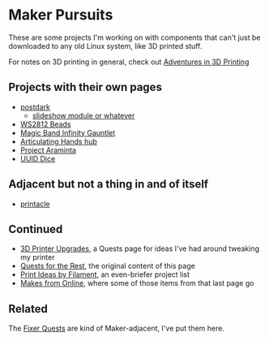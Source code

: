 # Maker Pursuits

These are some projects I'm working on with components that can't just be downloaded to any old Linux system, like 3D printed stuff.

For notes on 3D printing in general, check out [Adventures in 3D Printing][A3DP]

[A3DP]: a3e30d39-0949-4226-87ec-aa5d1b775b05.md

## Projects with their own pages

- [postdark][]
  - [slideshow module or whatever][postrs]
- [WS2812 Beads][necklace]
- [Magic Band Infinity Gauntlet][MBIG]
- [Articulating Hands hub][hands]
- [Project Araminta][]
- [UUID Dice][]

[postdark]: f83f237b-3d81-4e2b-85d1-4686cb1f2e49.md
[postrs]: 6a9b637f-17b4-45e4-92ac-ae7161894b8f.md
[necklace]: 6dc617ce-7fc0-4c57-937e-2656af78f664.md
[MBIG]: 1647ef1d-19ba-4367-96cf-ef5bfc3a857b.md
[hands]: ae243a39-d980-4268-93f7-1919af519b46.md
[Project Araminta]: 1117c481-fcca-4869-9f31-ca43a5123158.md
[UUID Dice]: 5075bbef-356b-4022-910b-53fae7382803.md

## Adjacent but not a thing in and of itself

- [printacle][]

[printacle]: d984a489-8c56-4665-a106-d6b4909319c8.md

## Continued

- [3D Printer Upgrades][], a Quests page for ideas I've had around tweaking my printer
- [Quests for the Rest][], the original content of this page
- [Print Ideas by Filament][PIbF], an even-briefer project list
- [Makes from Online][], where some of those items from that last page go

[3D Printer Upgrades]: 0b49c0ed-b327-4005-879e-59762d3af2b5.md
[Quests for the Rest]: 7b7873d1-bf91-4a25-82e2-78d533ecc099.md
[PIbF]: 3285bdd0-8bbb-4e31-9ade-3a0674d7ab1e.md
[Makes from Online]: d59c0c38-fc87-4ef2-82b5-715f58add1cc.md

## Related

The [Fixer Quests][] are kind of Maker-adjacent, I've put them here.

[Fixer Quests]: 33bcb20b-5d20-42e5-8eba-15541882e48a.md
